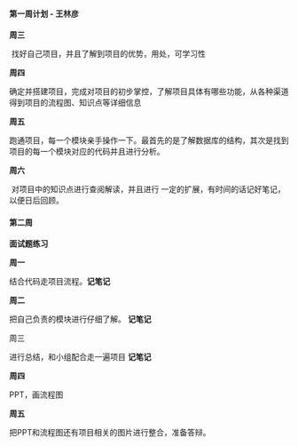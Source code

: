 #### 第一周计划 - 王林彦

**周三**

​	找好自己项目，并且了解到项目的优势，用处，可学习性

**周四**

​	确定并搭建项目，完成对项目的初步掌控，了解项目具体有哪些功能，从各种渠道得到项目的流程图、知识点等详细信息

**周五**

​	跑通项目，每一个模块亲手操作一下。最首先的是了解数据库的结构，其次是找到项目的每一个模块对应的代码并且进行分析。

**周六**

​	对项目中的知识点进行查阅解读，并且进行 一定的扩展，有时间的话记好笔记，以便日后回顾。

#### 第二周

**面试题练习**

**周一**

结合代码走项目流程。**记笔记**

**周二**

把自己负责的模块进行仔细了解。 **记笔记**

周三

进行总结，和小组配合走一遍项目 **记笔记**

**周四**

PPT，画流程图

**周五**

把PPT和流程图还有项目相关的图片进行整合，准备答辩。